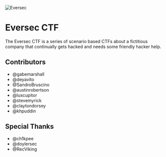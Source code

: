 ![](https://i.imgur.com/aFtJGM2.png "Eversec")

Eversec CTF
===========

The Eversec CTF is a series of scenario based CTFs about a fictitious company that continually gets hacked and needs some friendly hacker help.

## Contributors

- @gabemarshall
- @deyavito
- @SandroBruscino
- @austinrobertson
- @luxcupitor
- @stevemyrick
- @claytondorsey
- @khpuddin

## Special Thanks

- @ch1kpee
- @doylersec
- @RecViking